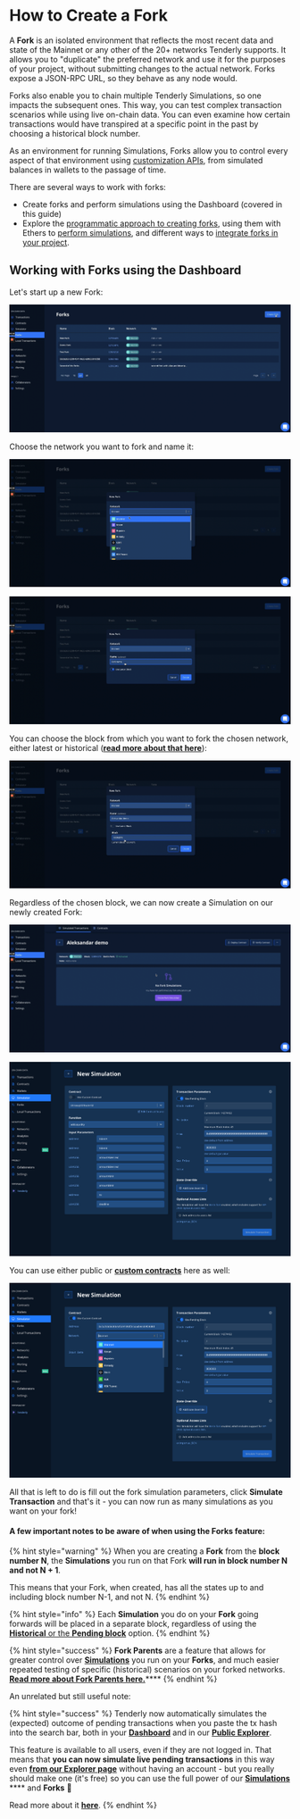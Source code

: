 # How to Create a Fork

A **Fork** is an isolated environment that reflects the most recent data and state of the Mainnet or any other of the 20+ networks Tenderly supports. It allows you to "duplicate" the preferred network and use it for the purposes of your project, without submitting changes to the actual network. Forks expose a JSON-RPC URL, so they behave as any node would.

Forks also enable you to chain multiple Tenderly Simulations, so one impacts the subsequent ones. This way, you can test complex transaction scenarios while using live on-chain data. You can even examine how certain transactions would have transpired at a specific point in the past by choosing a historical block number. &#x20;

&#x20;As an environment for running Simulations, Forks allow you to control every aspect of that  environment using [customization APIs](../simulation-api/tenderly-fork-customization-via-api/), from simulated balances in wallets to the passage of time.

There are several ways to work with forks:

* Create forks and perform simulations using the Dashboard (covered in this guide)
* Explore the [programmatic approach to creating forks](https://docs.tenderly.co/simulations-and-forks/simulation-api#2-create-a-fork-environment), using them with Ethers to [perform simulations](sending-transactions-to-forks.md), and different ways to [integrate forks in your project](https://docs.tenderly.co/simulations-and-forks/simulation-api#2-create-a-fork-environment).

## Working with Forks using the Dashboard

Let's start up a new Fork:

![](<../../.gitbook/assets/Screenshot 2021-10-15 at 10.22.17.png>)

Choose the network you want to fork and name it:

![](<../../.gitbook/assets/Screenshot 2021-10-15 at 10.23.24.png>)

![](<../../.gitbook/assets/Screenshot 2021-10-15 at 10.24.00.png>)

You can choose the block from which you want to fork the chosen network, either latest or historical ([**read more about that here**](../how-to-simulate-a-transaction/pending-vs-historical-block.md)):

![](<../../.gitbook/assets/Screenshot 2021-10-15 at 10.25.01.png>)

Regardless of the chosen block, we can now create a Simulation on our newly created Fork:

![](<../../.gitbook/assets/Screenshot 2021-10-15 at 10.27.32.png>)

![](<../../.gitbook/assets/Screenshot 2022-02-25 at 10.46.59.png>)

You can use either public or [**custom contracts**](../how-to-simulate-a-transaction/transaction-parameters.md) here as well:

![](<../../.gitbook/assets/Screenshot 2022-02-25 at 10.47.27.png>)

All that is left to do is fill out the fork simulation parameters, click **Simulate Transaction** and that's it - you can now run as many simulations as you want on your fork!



#### A few important notes to be aware of when using the Forks feature:

{% hint style="warning" %}
When you are creating a **Fork** from the **block number N**, the **Simulations** you run on that Fork **will run in block number N and not N + 1**.&#x20;

This means that your Fork, when created, has all the states up to and including block number N-1, and not N.
{% endhint %}

{% hint style="info" %}
Each **Simulation** you do on your **Fork** going forwards will be placed in a separate block, regardless of using the [**Historical** or the **Pending block**](../how-to-simulate-a-transaction/pending-vs-historical-block.md) option.
{% endhint %}

{% hint style="success" %}
**Fork Parents** are a feature that allows for greater control over [**Simulations**](../how-to-simulate-a-transaction/) you run on your **Forks**, and much easier repeated testing of specific (historical) scenarios on your forked networks. [**Read more about Fork Parents here.**](fork-parents.md)****
{% endhint %}



An unrelated but still useful note:

{% hint style="success" %}
Tenderly now automatically simulates the (expected) outcome of pending transactions when you paste the tx hash into the search bar, both in your [**Dashboard**](https://dashboard.tenderly.co/) and in our [**Public Explorer**](https://dashboard.tenderly.co/explorer).

This feature is available to all users, even if they are not logged in. That means that **you can now simulate live pending transactions** in this way even [**from our Explorer page**](https://dashboard.tenderly.co/explorer) without having an account - but you really should make one (it's free) so you can use the full power of our [**Simulations**](../how-to-simulate-a-transaction/) **** and **Forks** 🚀

Read more about it [**here**](../../monitoring/contracts/mempool-and-simulating-pending-transactions.md).
{% endhint %}
